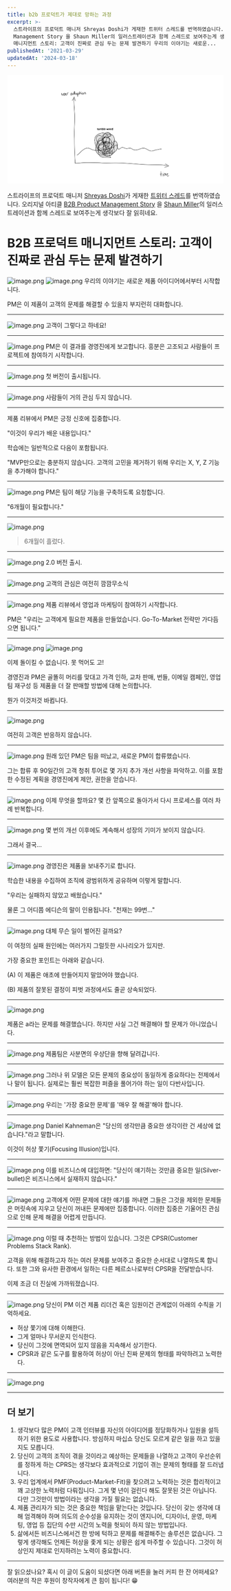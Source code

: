 ```yaml
---
title: b2b 프로덕트가 제대로 망하는 과정
excerpt: >-
  스트라이프의 프로덕트 매니저 Shreyas Doshi가 게재한 트위터 스레드를 번역하였습니다. 오리지널 아티클 B2B Product
  Management Story 을 Shaun Miller의 일러스트레이션과 함께 스레드로 보여주는게 생각보다 잘 읽히네요. B2B 프로덕트
  매니지먼트 스토리: 고객이 진짜로 관심 두는 문제 발견하기 우리의 이야기는 새로운...
publishedAt: '2021-03-29'
updatedAt: '2024-03-18'
---
```

![Cover Image](images/G0s_FHluH.png)

스트라이프의 프로덕트 매니저 [Shreyas Doshi](https://twitter.com/shreyas)가 게재한 [트위터 스레드](https://twitter.com/shreyas/status/1376033615029538828)를 번역하였습니다. 오리지널 아티클 [B2B Product Management Story](https://www.reckontalk.com/b2b-product-management-story/) 을  [Shaun Miller](https://twitter.com/shaunemiller)의 일러스트레이션과 함께 스레드로 보여주는게 생각보다 잘 읽히네요.

# B2B 프로덕트 매니지먼트 스토리: 고객이 진짜로 관심 두는 문제 발견하기


![image.png](https://cdn.hashnode.com/res/hashnode/image/upload/v1617023541997/N6BifEN-8.png)
![image.png](https://cdn.hashnode.com/res/hashnode/image/upload/v1617023619053/KE9V3Scyp.png)
우리의 이야기는 새로운 제품 아이디어에서부터 시작합니다.

PM은 이 제품이 고객의 문제를 해결할 수 있을지 부지런히 대화합니다.

-----

![image.png](https://cdn.hashnode.com/res/hashnode/image/upload/v1617023654529/d1IHEICaf.png)
고객이 그렇다고 하네요!

-----

![image.png](https://cdn.hashnode.com/res/hashnode/image/upload/v1617023675942/QPlOSXhFo.png)
PM은 이 결과를 경영진에게 보고합니다. 흥분은 고조되고 사람들이 프로젝트에 참여하기 시작합니다.

-----

![image.png](https://cdn.hashnode.com/res/hashnode/image/upload/v1617023802120/bq9lCKwbV.png)
첫 버전이 출시됩니다.

-----

![image.png](https://cdn.hashnode.com/res/hashnode/image/upload/v1617023817415/qfc_Rg_Di.png)
사람들이 거의 관심 두지 않습니다.

-----

제품 리뷰에서 PM은 긍정 신호에 집중합니다.

"이것이 우리가 배운 내용입니다."

학습에는 일반적으로 다음이 포함됩니다.

"MVP만으로는 충분하지 않습니다. 고객의 고민을 제거하기 위해 우리는 X, Y, Z 기능을 추가해야 합니다."

-----

![image.png](https://cdn.hashnode.com/res/hashnode/image/upload/v1617024012768/GIEnkNega.png)
PM은 팀이 해당 기능을 구축하도록 요청합니다.

"6개월이 필요합니다."

-----

![image.png](https://cdn.hashnode.com/res/hashnode/image/upload/v1617024054988/5_LOAyCE7.png)
> 6개월이 흘렀다.

-----

![image.png](https://cdn.hashnode.com/res/hashnode/image/upload/v1617024099613/o8EucUWtS.png)
2.0 버전 출시.

-----

![image.png](https://cdn.hashnode.com/res/hashnode/image/upload/v1617024122907/ARlOtFA5k.png)
고객의 관심은 여전히 깜깜무소식

-----

![image.png](https://cdn.hashnode.com/res/hashnode/image/upload/v1617024157380/kq6BunoVu.png)
제품 리뷰에서 영업과 마케팅이 참여하기 시작합니다.

PM은 "우리는 고객에게 필요한 제품을 만들었습니다. Go-To-Market 전략만 가다듬으면 됩니다."

-----

![image.png](https://cdn.hashnode.com/res/hashnode/image/upload/v1617024216889/A2o5I3YXt.png)
![image.png](https://cdn.hashnode.com/res/hashnode/image/upload/v1617024613666/qDfRPqvwo.png)

이제 돌이킬 수 없습니다. 못 먹어도 고!

경영진과 PM은 골똘히 머리를 맞대고 가격 인하, 교차 판매, 번들, 이메일 캠페인, 영업 팀 재구성 등 제품을 더 잘 판매할 방법에 대해 논의합니다.

뭔가 이것저것 바뀝니다.

-----

![image.png](https://cdn.hashnode.com/res/hashnode/image/upload/v1617024633003/bUvwh_KpN.png)

여전히 고객은 반응하지 않습니다.

-----

![image.png](https://cdn.hashnode.com/res/hashnode/image/upload/v1617024651154/PJTZaBEep.png)
원래 있던 PM은 팀을 떠났고, 새로운 PM이 합류했습니다.

그는 합류 후 90일간의 고객 청취 투어로 몇 가지 추가 개선 사항을 파악하고.
이를 포함한 수정된 계획을 경영진에게 제안, 권한을 얻습니다.

-----

![image.png](https://cdn.hashnode.com/res/hashnode/image/upload/v1617025095286/UYJdEmuwO.png)
이제 무엇을 할까요? 몇 칸 앞쪽으로 돌아가서 다시 프로세스를 여러 차례 반복합니다.

-----

![image.png](https://cdn.hashnode.com/res/hashnode/image/upload/v1617025142435/HikOQOB98.png)
몇 번의 개선 이후에도 계속해서 성장의 기미가 보이지 않습니다.

그래서 결국...

-----

![image.png](https://cdn.hashnode.com/res/hashnode/image/upload/v1617025172823/9DipdSskg.png)
경영진은 제품을 보내주기로 합니다.

학습한 내용을 수집하여 조직에 광범위하게 공유하며 이렇게 말합니다.

"우리는 실패하지 않았고 배웠습니다."

물론 그 어디쯤 에디슨의 말이 인용됩니다. "천재는 99번..."

-----

![image.png](https://cdn.hashnode.com/res/hashnode/image/upload/v1617025253692/YodOLWNVM.png)
대체 무슨 일이 벌어진 걸까요?

이 여정의 실패 원인에는 여러가지 그럴듯한 시나리오가 있지만.

가장 중요한 포인트는 아래와 같습니다.

(A) 이 제품은 애초에 만들어지지 말았어야 했습니다.

(B) 제품의 잘못된 결정이 피벗 과정에서도 줄곧 상속되었다.

-----

![image.png](https://cdn.hashnode.com/res/hashnode/image/upload/v1617025541075/q-NZlUPGq.png)

제품은 a라는 문제를 해결했습니다. 하지만 사실 그건 해결해야 할 문제가 아니었습니다.

-----

![image.png](https://cdn.hashnode.com/res/hashnode/image/upload/v1617025596633/4v18BfLAa.png)
제품팀은 사분면의 우상단을 향해 달려갑니다.

-----

![image.png](https://cdn.hashnode.com/res/hashnode/image/upload/v1617025662932/wEZnBakvz.png)
그러나 위 모델은 모든 문제의 중요성이 동일하게 중요하다는 전제에서나 말이 됩니다. 실제로는 훨씬 복잡한 퍼즐을 풀어가야 하는 일이 다반사입니다.

-----

![image.png](https://cdn.hashnode.com/res/hashnode/image/upload/v1617025732111/CEsFR-zhy.png)
우리는 '가장 중요한 문제'를 '매우 잘 해결'해야 합니다.

-----

![image.png](https://cdn.hashnode.com/res/hashnode/image/upload/v1617025783599/r9aFGYmRI.png)
Daniel Kahneman은 "당신의 생각만큼 중요한 생각이란 건 세상에 없습니다."라고 말합니다.

이것이 허상 쫓기(Focusing Illusion)입니다.

-----

![image.png](https://cdn.hashnode.com/res/hashnode/image/upload/v1617025911425/JAKi4-UEM.png)
이를 비즈니스에 대입하면:
"당신이 얘기하는 것만큼 중요한 일(Silver-bullet)은 비즈니스에서 실재하지 않습니다."

-----

![image.png](https://cdn.hashnode.com/res/hashnode/image/upload/v1617027551980/ibe1HCEI2.png)
고객에게 어떤 문제에 대한 얘기를 꺼내면 그들은 그것을 제외한 문제들은 머릿속에 지우고 당신이 꺼내든 문제에만 집중합니다. 이러한 집중은 기울어진 관심으로 인해 문제 해결을 어렵게 만듭니다.

-----

![image.png](https://cdn.hashnode.com/res/hashnode/image/upload/v1617027661780/b2TVni8dz.png)
이럴 때 추천하는 방법이 있습니다. 그것은 CPSR(Customer Problems Stack Rank).

고객을 위해 해결하고자 하는 여러 문제를 보여주고 중요한 순서대로 나열하도록 합니다.
또한 그와 유사한 환경에서 일하는 다른 페르소나로부터 CPSR을 전달받습니다.

이제 조금 더 진실에 가까워졌습니다.

-----

![image.png](https://cdn.hashnode.com/res/hashnode/image/upload/v1617027799907/Uu6Q5jBwk.png)
당신이 PM 이건 제품 리더건 혹은 임원이건 관계없이 아래의 수칙을 기억하세요.

- 허상 쫓기에 대해 이해한다.
- 그게 얼마나 무서운지 인식한다.
- 당신이 그것에 면역되어 있지 않음을 지속해서 상기한다.
- CPSR과 같은 도구를 활용하여 허상이 아닌 진짜 문제의 형태를 파악하려고 노력한다.

-----

![image.png](https://cdn.hashnode.com/res/hashnode/image/upload/v1617028070793/YhHUf7geeb.png)

-----

## 더 보기
1. 생각보다 많은 PM이 고객 인터뷰를 자신의 아이디어를 정당화하거나 임원을 설득하기 위한 용도로 사용합니다. 방심하지 마십쇼 당신도 모르게 같은 일을 하고 있을지도 모릅니다.
2. 당신이 고객의 조직이 겪을 것이라고 예상하는 문제들을 나열하고 고객이 우선순위를 정하게 하는 CPRS는 생각보다 효과적으로 기업이 겪는 문제의 형태를 잘 드러냅니다.
3. 우리 업계에서 PMF(Product-Market-Fit)을 찾으려고 노력하는 것은 합리적이고 꽤 고상한 노력처럼 다뤄집니다. 그게 몇 년이 걸린다 해도 잘못된 것은 아닙니다. 다만 그것만이 방법이라는 생각을 가질 필요는 없습니다.
4. 제품 관리자가 되는 것은 중요한 책임을 맡는다는 것입니다. 당신이 갖는 생각에 대해 엄격해야 하며 의도의 순수성을 유지하는 것이 엔지니어, 디자이너, 운영, 마케팅, 영업 등 집단의 수만 시간의 노력을 헛되이 하지 않는 방법입니다.
5. 삶에서든 비즈니스에서건 한 방에 턱하고 문제를 해결해주는 솔루션은 없습니다. 그렇게 생각해도 언제든 허상을 좇게 되는 상황은 쉽게 마주할 수 있습니다. 그것이 허상인지 제대로 인지하려는 노력이 중요합니다.

---

잘 읽으셨나요? 혹시 이 글이 도움이 되셨다면 아래 버튼을 눌러 커피 한 잔 어떠세요?
여러분의 작은 후원이 창작자에게 큰 힘이 됩니다! 😁
